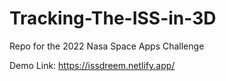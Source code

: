 # Tracking-The-ISS-in-3D

Repo for the 2022 Nasa Space Apps Challenge

Demo Link: https://issdreem.netlify.app/
